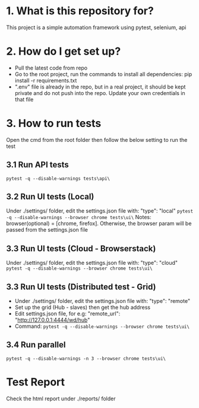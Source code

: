 # 1. What is this repository for? ###
This project is a simple automation framework using pytest, selenium, api

# 2. How do I get set up? ###
 - Pull the latest code from repo
 - Go to the root project, run the commands to install all dependencies: 
    pip install -r requirements.txt
 - ".env" file is already in the repo, but in a real project, it should be kept private and do not push into the repo.
    Update your own credentials in that file
 
# 3. How to run tests
Open the cmd from the root folder then follow the below setting to run the test

## 3.1 Run API tests
`pytest -q --disable-warnings tests\api\`

## 3.2 Run UI tests (Local)
Under ./settings/ folder, edit the settings.json file with: "type": "local"
`pytest -q --disable-warnings --browser chrome tests\ui\`
Notes: browser(optional) = [chrome, firefox]. Otherwise, the browser param will be passed from the settings.json file

## 3.3 Run UI tests (Cloud - Browserstack)
Under ./settings/ folder, edit the settings.json file with: "type": "cloud"
`pytest -q --disable-warnings --browser chrome tests\ui\`

## 3.3 Run UI tests (Distributed test - Grid)
- Under ./settings/ folder, edit the settings.json file with: "type": "remote"
- Set up the grid (Hub - slaves) then get the hub address
- Edit settings.json file, for e.g: "remote_url": "http://127.0.0.1:4444/wd/hub"
- Command: `pytest -q --disable-warnings --browser chrome tests\ui\`

## 3.4 Run parallel
`pytest -q --disable-warnings -n 3 --browser chrome tests\ui\`

# Test Report
Check the html report under ./reports/ folder